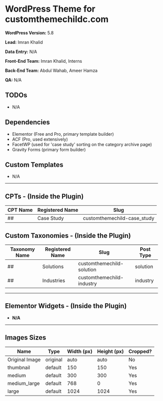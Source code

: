 # WordPress Theme for customthemechildc.com

**WordPress Version:** 5.8

**Lead:** Imran Khalid

**Data Entry:** N/A

**Front-End Team:** Imran Khalid, Interns

**Back-End Team:** Abdul Wahab, Ameer Hamza

**QA:** N/A

## TODOs ##
* N/A

## Dependencies ##
* Elementor (Free and Pro, primary template builder)
* ACF (Pro, used extensively)
* FacetWP (used for 'case study' sorting on the category archive page)
* Gravity Forms (primary form builder)

## Custom Templates ##
* N/A

---

## CPTs - (Inside the Plugin) ##

| CPT Name | Registered Name | Slug |
| ----------- | ----------- | ----------- |
## | Case Study | customthemechild-case_study | customthemechild-case_study |

## Custom Taxonomies - (Inside the Plugin) ##

| Taxonomy Name | Registered Name | Slug | Post Type |
| ----------- | ----------- | ----------- | ----------- |
## | Solutions | customthemechild-solution | solution | customthemechild-case_study |
## | Industries | customthemechild-industry | industry | customthemechild-case_study |

---

## Elementor Widgets - (Inside the Plugin) ##

* **N/A**

---

## Images Sizes ##

| Name | Type | Width (px) | Height (px) | Cropped? |
|---|---|---|---|---|
| Original Image | original | auto | auto | No |
| thumbnail | default | 150 | 150 | Yes |
| medium | default | 300 | 300 | Yes |
| medium_large | default | 768 | 0 | Yes |
| large | default | 1024 | 1024 | Yes |
